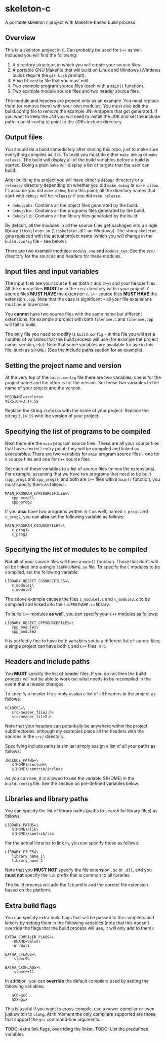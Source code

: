 # skeleton-c
A portable skeleton `C` project with Makefile-based build process

## Overview
This is a skeleton project in `C`. Can probably be used for `C++` as well.
Included you will find the following:
1. A directory structure, in which you will create your source files
2. A portable GNU Makefile that will build on Linux and Windows (Windows
   builds require the `git-bash` prompt).
3. A `build.config` file that you must edit.
4. Two example program source files (each with a `main()` function).
5. Two example module source files and two header source files.

The module and headers are present only as an example. You must replace
them (or remove them) with your own modules. You must also edit the
build.config file to remove the example JNI wrappers that get generated.
If you want to keep the JNI you will need to install the JDK and set the
include path in build.config to point to the JDKs include directory.

## Output files
You should do a build immediately after cloning this repo, just to make
sure everything compiles as it is. To build you must do either `make
debug` or `make release`. The build will display all of the build
variables before a build is started. Doing a plain `make` will display a
list of targets that the user can build.

After building the project you will have either a `debug/` directory or a
`release/` directory depending on whether you did `make debug` or `make
clean`. I'll assume you did `make debug` from this point; all the
directory names that start with `debug/` will be `release/` if you did
`make release`.

- `debug/obs`:   Contains all the object files generated by the build.
- `debug/bin`:   Contains all the programs files generated by the build.
- `debug/lib`:   Contains all the library files generated by the build.

By default, all the modules in all the source files get packaged into a
single library `libskeleton.so` (`libskeleton.dll` on Windows). The string
`skeleton` gets replaced with the actual project name (which you will
change in the `build.config` file - see below).

There are two example modules: `module_one` and `module_two`. See the
`src/` directory for the sources and headers for these modules.

## Input files and input variables
The input files are your source files (both `C` and `C++`) and your
header files. All the source files **MUST** be in the `src/` directory
within your project. `C` source files **MUST HAVE** the extension `c`.
`C++` source files **MUST HAVE** the extension `.cpp`. Note that the case
is significant - all your file extensions must be in lowercase.

You **cannot** have two source files with the same name but different
extensions; for example a project with both `filename.c` and
`filename.cpp` will fail to build.

The only file you need to modify is `build.config` - in this file you will
set a number of variables that the build process will use (for example the
project name, version, etc). Note that some variables are available for
use in this file, such as `$(HOME)` (See the include paths section for an
example).

## Setting the project name and version
At the very top of the `build.config` file there are two variables; one
is for the project name and the other is for the version. Set these two
variables to the name of your project and the version.
```make
PROJNAME=skeleton
VERSION=3.14.59
```
Replace the string `skeleton` with the name of your project. Replace the
string `3.14.59` with the version of your project.

## Specifying the list of programs to be compiled
Next there are the `main` program source files. These are all your source
files that have a `main()` entry point; they will be compiled and linked
as executables. There are two variables for `main` program source files -
one for `C` source files and one for `C++` source files.

Set each of these variables to a list of source files (minus the
extensions). For example, assuming that we have two programs that need to
be built (`cpp_prog1` and `cpp_prog2`), and both are `C++` files with a
`main()` function, you must specify them as follows:
```make
MAIN_PROGRAM_CPPSOURCEFILES=\
   cpp_prog1\
   cpp_prog2
```

If you **also** have two programs written in `C` as well, named `c_prog1`
and `c_prog2`, you can **also** set the following variable as follows:
```make
MAIN_PROGRAM_CSOURCEFILES=\
   c_prog1\
   c_prog2
```

## Specifying the list of modules to be compiled
Not all of your source files will have a `main()` function. Those that
don't will all be linked into a single `libPROJNAME.so` file. To specify
the `C` modules to be compiled, set the following variable:
```make
LIBRARY_OBJECT_CSOURCEFILES=\
   c_module1\
   c_module2
```
The above example causes the files `c_module1.c` and `c_module2.c` to be
compiled and linked into the `libPROJNAME.so` library.

To build `C++` modules **as well**, you can specify your `C++` modules as
follows:
```make
LIBRARY_OBJECT_CPPSOURCEFILES=\
   cpp_module1\
   cpp_module2
```

It is perfectly fine to have both variables set to a different list of
source files; a single project can have both `C` and `C++` files in it.

## Headers and include paths
You **MUST** specify the list of header files. If you do not then the
build process will not be able to work out what needs to be recompiled in
the event that a header changes.

To specify a header file simply assign a list of all headers in the
project as follows:
```make
HEADERS=\
   src/header_file1.h\
   src/header_file2.h
```

Note that your headers can potentially be anywhere within the project
subdirectories, although my examples place all the headers with the
sources in the `src/` directory.

Specifying include paths is similar: simply assign a list of all your
paths as follows:
```make
INCLUDE_PATHS=\
   $(HOME)/include\
   $(HOME)/contrib/include
```

As you can see, it is allowed to use the variable $(HOME) in the
`build.config` file. See the section on pre-defined variables below.

## Libraries and library paths
You can specify the list of library paths (paths to search for library
files) as follows:
```make
LIBRARY_PATHS=\
   $(HOME)/lib\
   $(HOME)/contrib/lib
```

For the actual libraries to link in, you can specify those as follows:
```make
LIBRARY_FILES=\
   library_name_1\
   library_name_2
```
Note that you **MUST NOT** specify the file extension `.so` or `.dll`, and
you **must not** specify the `lib` prefix that is common to all libraries.

The build process will add the `lib` prefix and the correct file extension
based on the platform.

## Extra build flags
You can specify extra build flags that will be passed to the compilers and
linkers by setting them in the following variables (note that this
doesn't override the flags that the build process will use, it will only
add to them):

```make
EXTRA_COMPILER_FLAGS=\
   -DNAME=Value\
   -W -Wall

EXTRA_CFLAGS=\
   -std=c99

EXTRA_CXXFLAGS=\
   -std=c++11
```

In addition, you can **override** the default compilers used by setting
the following variables:
```make
   GCC=gcc
   GXX=gxx
```
This is useful if you want to cross-compile, use a newer compiler or even
just switch to `clang`. At th moment the only compilers supported are
those that support the `gcc` command-line arguments.

TODO: extra link flags, overriding the linker.
TODO: List the predefined variables


